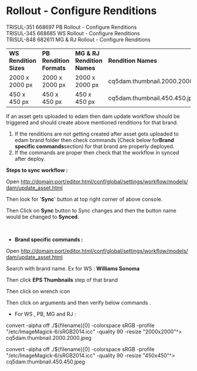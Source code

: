 
# Rollout - Configure Renditions
    
<div class="3D&quot;Section1&quot;">
        
TRISUL-351 668697 PB Rollout - Configure Renditions  
TRISUL-345 668685 WS Rollout - Configure Renditions  
TRISUL-848 682611 MG &amp; RJ Rollout - Configure Renditions
<div class="3D&quot;table-wrap&quot;">
<table class="3D&quot;confluenceTable&quot;">
<colgroup>
<col>
<col>
<col>
<col>
<col>
</colgroup>
<tbody>
<tr>
<td class="3D&quot;confluenceTd&quot;"><strong>WS Rendition Sizes</strong></td>
<td class="3D&quot;confluenceTd&quot;"><strong>PB Rendition Formats</strong></td>
<td class="3D&quot;confluenceTd&quot;"><strong>MG &amp; RJ Rendition Names</strong>
</td><td class="3D&quot;confluenceTd&quot;"><strong><span style="">Rendition Names</span></strong></td>
<td class="3D&quot;confluenceTd&quot;"><br></td>
</tr>
<tr>
<td class="3D&quot;confluenceTd&quot;">2000 x 2000 px</td>
<td class="3D&quot;confluenceTd&quot;">2000 x 2000 px</td>
<td class="3D&quot;confluenceTd&quot;">2000 x 2000 px</td>
<td class="3D&quot;confluenceTd&quot;"><span style="">cq5dam.thumbnail.2000.2000.jpeg</span></td>
<td class="3D&quot;confluenceTd&quot;"><br></td>
</tr>
<tr>
<td class="3D&quot;confluenceTd&quot;">450 x 450 px</td>
<td class="3D&quot;confluenceTd&quot;">450 x 450 px</td>
<td class="3D&quot;confluenceTd&quot;">450 x 450 px</td>
<td class="3D&quot;confluenceTd&quot;"><span style="">cq5dam.thumbnail.450.450.jpeg</span></td>
<td class="3D&quot;confluenceTd&quot;"><br></td>
</tr>
</tbody>
</table>
</div>

If an asset gets uploaded to edam then dam update workflow should be triggered and should create above mentioned renditions for that brand.


1. If the renditions are not getting created after asset gets uploaded to edam brand folder then check commands (Check below for**Brand specific commands**section) for that brand are properly deployed.
1. If the commands are proper then check that the workflow in synced after  deploy.&nbsp;

**Steps to sync workflow :**

Open&nbsp;[http://domain:port/editor.html/conf/global/settings/workflow/models/dam/update_asset.html](3D"http://localhost:4502/system/console/configMgr")

Then look for '**Sync**' button at top right corner of above console.

Then Click on **Sync** button to Sync changes and then the button name would be changed to **Synced**.

<br>

- **Brand specific commands&nbsp;:**

Open&nbsp;[http://domain:port/editor.html/conf/global/settings/workflow/models/dam/update_asset.html](3D"http://localhost:4502/system/console/configMgr")

Search with brand name. Ex for WS : **Williams Sonoma**

Then click **EPS Thumbnails** step of that brand&nbsp;

Then click on wrench icon&nbsp;

Then click on arguments and then verify below commands .

- For WS , PB, MG and RJ :&nbsp;

convert -alpha off ./${filename}[0] -colorspace sRGB -profile "/etc/ImageMagick-6/sRGB2014.icc" -quality 90 -resize "2000x2000"^&gt; cq5dam.thumbnail.2000.2000.jpeg

convert -alpha off ./${filename}[0] -colorspace sRGB -profile "/etc/ImageMagick-6/sRGB2014.icc" -quality 90 -resize "450x450"^&gt; cq5dam.thumbnail.450.450.jpeg

<br>
    </div>


